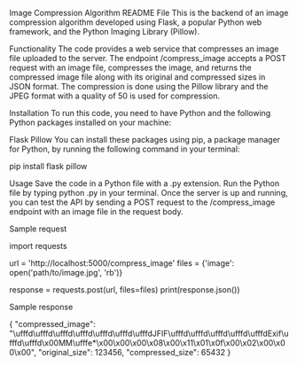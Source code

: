 Image Compression Algorithm README File
This is the backend of an image compression algorithm developed using Flask, a popular Python web framework, and the Python Imaging Library (Pillow).

Functionality
The code provides a web service that compresses an image file uploaded to the server. The endpoint /compress_image accepts a POST request with an image file, compresses the image, and returns the compressed image file along with its original and compressed sizes in JSON format. The compression is done using the Pillow library and the JPEG format with a quality of 50 is used for compression.

Installation
To run this code, you need to have Python and the following Python packages installed on your machine:

Flask
Pillow
You can install these packages using pip, a package manager for Python, by running the following command in your terminal:

pip install flask pillow

Usage
Save the code in a Python file with a .py extension.
Run the Python file by typing python <filename>.py in your terminal.
Once the server is up and running, you can test the API by sending a POST request to the /compress_image endpoint with an image file in the request body.

Sample request

import requests

url = 'http://localhost:5000/compress_image'
files = {'image': open('path/to/image.jpg', 'rb')}

response = requests.post(url, files=files)
print(response.json())

Sample response

{
    "compressed_image": "\ufffd\ufffd\ufffd\ufffd\ufffd\ufffd\ufffdJFIF\ufffd\ufffd\ufffd\ufffd\ufffdExif\ufffd\ufffd\x00MM\ufffe*\x00\x00\x00\x08\x00\x11\x01\x0f\x00\x02\x00\x00\x00",
    "original_size": 123456,
    "compressed_size": 65432
}


